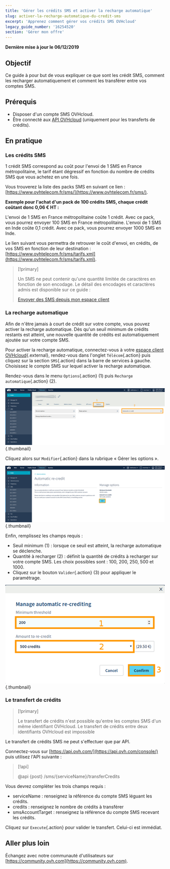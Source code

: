 ```yaml
---
title: 'Gérer les crédits SMS et activer la recharge automatique'
slug: activer-la-recharge-automatique-du-credit-sms
excerpt: 'Apprenez comment gérer vos crédits SMS OVHcloud'
legacy_guide_number: '16254520'
section: 'Gérer mon offre'
---
```


**Dernière mise à jour le 06/12/2019**

## Objectif

Ce guide à pour but de vous expliquer ce que sont les crédit SMS, comment les recharger automatiquement et comment les transférer entre vos comptes SMS.

## Prérequis

* Disposer d'un compte SMS OVHcloud.
* Être connecté aux [API OVHcloud](https://api.ovh.com/console/) (uniquement pour les transferts de crédits).

## En pratique

### **Les crédits SMS**

1 crédit SMS correspond au coût pour l'envoi de 1 SMS en France métropolitaine, le tarif étant dégressif en fonction du nombre de crédits SMS que vous achetez en une fois. 

Vous trouverez la liste des packs SMS en suivant ce lien : [https://www.ovhtelecom.fr/sms/](https://www.ovhtelecom.fr/sms/).

**Exemple pour l'achat d'un pack de 100 crédits SMS, chaque crédit coûtant donc 0,06 € HT :**

L'envoi de 1 SMS en France métropolitaine coûte 1 crédit. Avec ce pack, vous pourrez envoyer 100 SMS en France métropolitaine.
L'envoi de 1 SMS en Inde coûte 0,1 crédit. Avec ce pack, vous pourrez envoyer 1000 SMS en Inde.

Le lien suivant vous permettra de retrouver le coût d'envoi, en crédits, de vos SMS en fonction de leur destination : [https://www.ovhtelecom.fr/sms/tarifs.xml](https://www.ovhtelecom.fr/sms/tarifs.xml).

> [!primary]
>
> Un SMS ne peut contenir qu'une quantité limitée de caractères en fonction de son encodage. Le détail des encodages et caractères admis est disponible sur ce guide :
> 
> [Envoyer des SMS depuis mon espace client](https://docs.ovh.com/fr/sms/envoyer_des_sms_depuis_mon_espace_client/#etape-2-composer-votre-sms)
>

### **La recharge automatique**

Afin de n'être jamais à court de crédit sur votre compte, vous pouvez activer la recharge automatique. Dès qu'un seuil minimum de crédits restants est atteint, une nouvelle quantité de crédits est automatiquement ajoutée sur votre compte SMS.

Pour activer la recharge automatique, connectez-vous à votre [espace client OVHcloud](https://www.ovh.com/auth/?action=gotomanager){.external}, rendez-vous dans l'onglet `Télécom`{.action} puis cliquez sur la section `SMS`{.action} dans la barre de services à gauche. Choisissez le compte SMS sur lequel activer la recharge automatique.

Rendez-vous dans le menu `Options`{.action} (1) puis `Recharge automatique`{.action} (2).

![credit sms](images/smscredit1.png){.thumbnail}

Cliquez alors sur `Modifier`{.action} dans la rubrique « Gérer les options ».

![credit sms](images/smscredit2.png){.thumbnail}

Enfin, remplissez les champs requis :

* Seuil minimum (1) : lorsque ce seuil est atteint, la recharge automatique se déclenche.
* Quantité à recharger (2) : définit la quantité de crédits à recharger sur votre compte SMS. Les choix possibles sont : 100, 200, 250, 500 et 1000.
* Cliquez sur le bouton `Valider`{.action} (3) pour appliquer le paramétrage.

![credit sms](images/smscredit3.png){.thumbnail}

### **Le transfert de crédits**

> [!primary]
>
> Le transfert de crédits n'est possible qu'entre les comptes SMS d'un même identifiant OVHcloud. Le transfert de crédits entre deux identifiants OVHcloud est impossible
>

Le transfert de crédits SMS ne peut s'effectuer que par API.

Connectez-vous sur [https://api.ovh.com/](https://api.ovh.com/console/) puis utilisez l'API suivante :

> [!api]
>
> @api {post} /sms/{serviceName}/transferCredits
>

Vous devrez compléter les trois champs requis :

* serviceName : renseignez la référence du compte SMS léguant les crédits.
* credits : renseignez le nombre de crédits à transférer
* smsAccountTarget : renseignez la référence du compte SMS recevant les crédits.

Cliquez sur `Execute`{.action} pour valider le transfert. Celui-ci est immédiat.

## Aller plus loin

Échangez avec notre communauté d'utilisateurs sur [https://community.ovh.com](https://community.ovh.com).